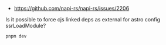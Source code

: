 - https://github.com/napi-rs/napi-rs/issues/2206

Is it possible to force cjs linked deps as external for astro config ssrLoadModule?

```sh
pnpm dev
```
